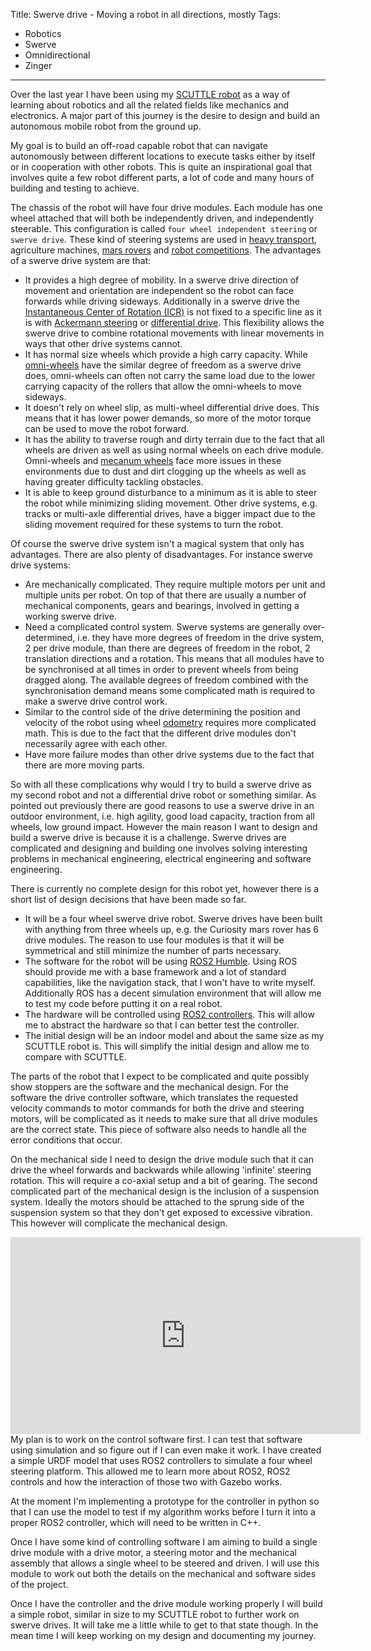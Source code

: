 Title: Swerve drive - Moving a robot in all directions, mostly
Tags:

- Robotics
- Swerve
- Omnidirectional
- Zinger

---

Over the last year I have been using my [SCUTTLE robot](https://www.scuttlerobot.org/) as a way of
learning about robotics and all the related fields like mechanics and electronics. A major part of
this journey is the desire to design and build an autonomous mobile robot from the ground up.

My goal is to build an off-road capable robot that can navigate autonomously between different
locations to execute tasks either by itself or in cooperation with other robots. This is
quite an inspirational goal that involves quite a few robot different parts, a lot
of code and many hours of building and testing to achieve.

The chassis of the robot will have four drive modules. Each module has one wheel attached that will
both be independently driven, and independently steerable. This configuration is called
`four wheel independent steering` or `swerve drive`. These kind of steering systems are used in
[heavy transport](https://en.wikipedia.org/wiki/Self-propelled_modular_transporter),
agriculture machines, [mars rovers](https://en.wikipedia.org/wiki/Curiosity_(rover)) and
[robot competitions](https://www.chiefdelphi.com/t/best-frc-swerve-drive/399865). The advantages of
a swerve drive system are that:

- It provides a high degree of mobility. In a swerve drive direction of movement and orientation
  are independent so the robot can face forwards while driving sideways. Additionally in a swerve drive
  the [Instantaneous Center of Rotation (ICR)](https://en.wikipedia.org/wiki/Instant_centre_of_rotation#:~:text=The%20instant%20center%20of%20rotation,a%20particular%20instant%20of%20time.)
  is not fixed to a specific line as it is with [Ackermann steering](https://en.wikipedia.org/wiki/Ackermann_steering_geometry)
  or [differential drive](https://en.wikipedia.org/wiki/Differential_wheeled_robot). This flexibility
  allows the swerve drive to combine rotational movements with linear movements in ways that
  other drive systems cannot.
- It has normal size wheels which provide a high carry capacity. While
  [omni-wheels](https://en.wikipedia.org/wiki/Omni_wheel) have the similar degree of freedom as a
  swerve drive does, omni-wheels can often not carry the same load due to the lower carrying
  capacity of the rollers that allow the omni-wheels to move sideways.
- It doesn't rely on wheel slip, as multi-wheel differential drive does. This means that it has
  lower power demands, so more of the motor torque can be used to move the robot forward.
- It has the ability to traverse rough and dirty terrain due to the fact that all wheels are
  driven as well as using normal wheels on each drive module. Omni-wheels and [mecanum wheels](https://en.wikipedia.org/wiki/Mecanum_wheel)
  face more issues in these environments due to dust and dirt clogging up the wheels as well as
  having greater difficulty tackling obstacles.
- It is able to keep ground disturbance to a minimum as it is able to steer the robot while minimizing
  sliding movement. Other drive systems, e.g. tracks or multi-axle differential drives, have a bigger
  impact due to the sliding movement required for these systems to turn the robot.

Of course the swerve drive system isn't a magical system that only has advantages. There are also plenty
of disadvantages. For instance swerve drive systems:

- Are mechanically complicated. They require multiple motors per unit and multiple units per robot.
  On top of that there are usually a number of mechanical components, gears and bearings, involved
  in getting a working swerve drive.
- Need a complicated control system. Swerve systems are generally
  over-determined, i.e. they have more degrees of freedom in the drive system, 2 per drive module,
  than there are degrees of freedom in the robot, 2 translation directions and a rotation. This
  means that all modules have to be synchronised at all times in order to prevent wheels from being
  dragged along. The available degrees of freedom combined with the synchronisation demand means some
  complicated math is required to make a swerve drive control work.
- Similar to the control side of the drive determining the position and velocity of the robot using
  wheel [odometry](https://en.wikipedia.org/wiki/Odometry) requires more complicated math. This is
  due to the fact that the different drive modules don't necessarily agree with each other.
- Have more failure modes than other drive systems due to the fact that there are more moving parts.

So with all these complications why would I try to build a swerve drive as my second robot and not
a differential drive robot or something similar. As pointed out previously there are good
reasons to use a swerve drive in an outdoor environment, i.e. high agility, good load capacity,
traction from all wheels, low ground impact. However the main reason I want to design and build a
swerve drive is because it is a challenge. Swerve drives are complicated and designing and building
one involves solving interesting problems in mechanical engineering, electrical engineering and
software engineering.

There is currently no complete design for this robot yet, however there is a short list of design
decisions that have been made so far.

- It will be a four wheel swerve drive robot. Swerve drives have been built with anything from
  three wheels up, e.g. the Curiosity mars rover has 6 drive modules. The reason to use four modules
  is that it will be symmetrical and still minimize the number of parts necessary.
- The software for the robot will be using [ROS2 Humble](https://docs.ros.org/en/humble/index.html).
  Using ROS should provide me with a base framework and a lot of standard capabilities, like the
  navigation stack, that I won't have to write myself. Additionally ROS has a decent simulation
  environment that will allow me to test my code before putting it on a real robot.
- The hardware will be controlled using [ROS2 controllers](https://control.ros.org/master/index.html).
  This will allow me to abstract the hardware so that I can better test the controller.
- The initial design will be an indoor model and about the same size as my SCUTTLE robot is. This will
  simplify the initial design and allow me to compare with SCUTTLE.

The parts of the robot that I expect to be complicated and quite possibly show stoppers are the
software and the mechanical design. For the software the drive controller software, which translates
the requested velocity commands to motor commands for both the drive and steering motors, will be
complicated as it needs to make sure that all drive modules are the correct state. This piece of
software also needs to handle all the error conditions that occur.

On the mechanical side I need to design the drive module such that it can drive the wheel forwards
and backwards while allowing 'infinite' steering rotation. This will require a co-axial setup and a
bit of gearing. The second complicated part of the mechanical design is the inclusion of a suspension
system. Ideally the motors should be attached to the sprung side of the suspension system so that
they don't get exposed to excessive vibration. This however will complicate the mechanical design.

<iframe
    style="float:left"
    width="560"
    height="315"
    src="https://www.youtube.com/embed/fR47Y7p4mtQ"
    title="YouTube video player"
    frameborder="0"
    allow="accelerometer; autoplay; clipboard-write; encrypted-media; gyroscope; picture-in-picture"
    allowfullscreen>
</iframe>

My plan is to work on the control software first. I can test that software using simulation and so
figure out if I can even make it work. I have created a simple URDF model that uses
ROS2 controllers to simulate a four wheel steering platform. This allowed me to learn more about
ROS2, ROS2 controls and how the interaction of those two with Gazebo works.

At the moment I'm implementing a prototype for the controller in python so that I can use the model to
test if my algorithm works before I turn it into a proper ROS2 controller, which will need to be
written in C++.

Once I have some kind of controlling software I am aiming to build a single drive module with a drive
motor, a steering motor and the mechanical assembly that allows a single wheel to be steered and driven.
I will use this module to work out both the details on the mechanical and software sides of the project.

Once I have the controller and the drive module working properly I will build a simple robot, similar
in size to my SCUTTLE robot to further work on swerve drives. It will take me a little while
to get to that state though. In the mean time I will keep working on my design and documenting my
journey.
